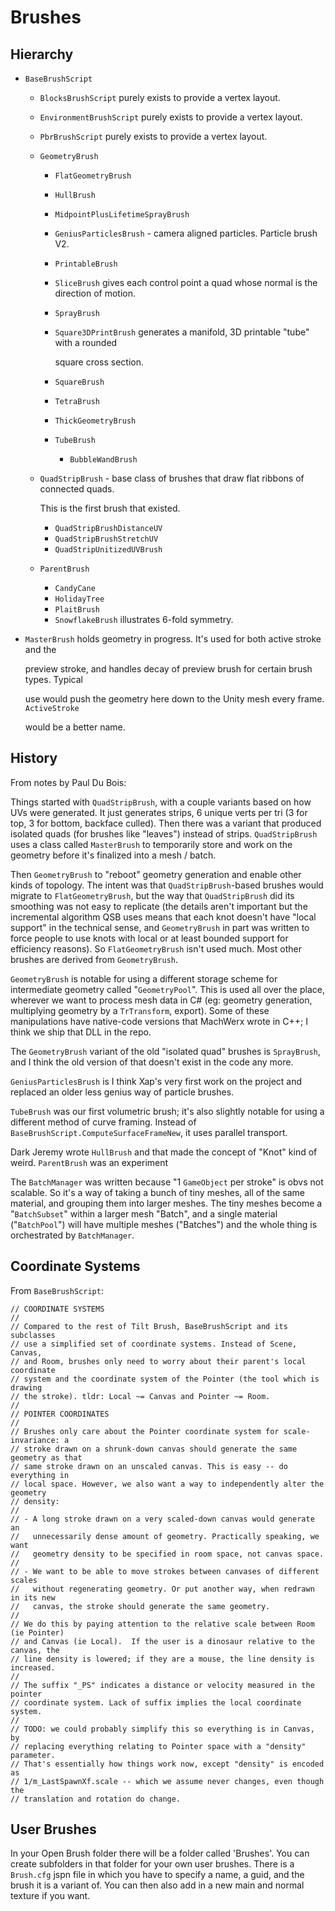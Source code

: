 # Brushes

## Hierarchy

* `BaseBrushScript`
  * `BlocksBrushScript` purely exists to provide a vertex layout.
  * `EnvironmentBrushScript` purely exists to provide a vertex layout.
  * `PbrBrushScript` purely exists to provide a vertex layout.
  * `GeometryBrush`
    * `FlatGeometryBrush`
    * `HullBrush`
    * `MidpointPlusLifetimeSprayBrush`
    * `GeniusParticlesBrush` - camera aligned particles. Particle brush V2.
    * `PrintableBrush`
    * `SliceBrush` gives each control point a quad whose normal is the direction of motion.
    * `SprayBrush`
    * `Square3DPrintBrush` generates a manifold, 3D printable "tube" with a rounded 

      square cross section.

    * `SquareBrush`
    * `TetraBrush`
    * `ThickGeometryBrush`
    * `TubeBrush`
      * `BubbleWandBrush`
  * `QuadStripBrush` - base class of brushes that draw flat ribbons of connected quads.

    This is the first brush that existed.

    * `QuadStripBrushDistanceUV`
    * `QuadStripBrushStretchUV`
    * `QuadStripUnitizedUVBrush`

  * `ParentBrush`  
    * `CandyCane`
    * `HolidayTree`
    * `PlaitBrush`
    * `SnowflakeBrush` illustrates 6-fold symmetry.
* `MasterBrush` holds geometry in progress.  It's used for both active stroke and the

  preview stroke, and handles decay of preview brush for certain brush types.  Typical

  use would push the geometry here down to the Unity mesh every frame. `ActiveStroke` 

  would be a better name.

## History

From notes by Paul Du Bois:

Things started with `QuadStripBrush`, with a couple variants based on how UVs were generated. It just generates strips, 6 unique verts per tri \(3 for top, 3 for bottom, backface culled\). Then there was a variant that produced isolated quads \(for brushes like "leaves"\) instead of strips. `QuadStripBrush` uses a class called `MasterBrush` to temporarily store and work on the geometry before it's finalized into a mesh / batch.

Then `GeometryBrush` to "reboot" geometry generation and enable other kinds of topology. The intent was that `QuadStripBrush`-based brushes would migrate to `FlatGeometryBrush`, but the way that `QuadStripBrush` did its smoothing was not easy to replicate \(the details aren't important but the incremental algorithm QSB uses means that each knot doesn't have "local support" in the technical sense, and `GeometryBrush` in part was written to force people to use knots with local or at least bounded support for efficiency reasons\). So `FlatGeometryBrush` isn't used much. Most other brushes are derived from `GeometryBrush`.

`GeometryBrush` is notable for using a different storage scheme for intermediate geometry called "`GeometryPool`". This is used all over the place, wherever we want to process mesh data in C\# \(eg: geometry generation, multiplying geometry by a `TrTransform`, export\). Some of these manipulations have native-code versions that MachWerx wrote in C++; I think we ship that DLL in the repo.

The `GeometryBrush` variant of the old "isolated quad" brushes is `SprayBrush`, and I think the old version of that doesn't exist in the code any more.

`GeniusParticlesBrush` is I think Xap's very first work on the project and replaced an older less genius way of particle brushes.

`TubeBrush` was our first volumetric brush; it's also slightly notable for using a different method of curve framing. Instead of `BaseBrushScript.ComputeSurfaceFrameNew`, it uses parallel transport.

Dark Jeremy wrote `HullBrush` and that made the concept of "Knot" kind of weird. `ParentBrush` was an experiment

The `BatchManager` was written because "1 `GameObject` per stroke" is obvs not scalable. So it's a way of taking a bunch of tiny meshes, all of the same material, and grouping them into larger meshes. The tiny meshes become a "`BatchSubset`" within a larger mesh "Batch", and a single material \("`BatchPool`"\) will have multiple meshes \("Batches"\) and the whole thing is orchestrated by `BatchManager`.

## Coordinate Systems

From `BaseBrushScript`:

```text
// COORDINATE SYSTEMS
//
// Compared to the rest of Tilt Brush, BaseBrushScript and its subclasses
// use a simplified set of coordinate systems. Instead of Scene, Canvas,
// and Room, brushes only need to worry about their parent's local coordinate
// system and the coordinate system of the Pointer (the tool which is drawing
// the stroke). tldr: Local ~= Canvas and Pointer ~= Room.
//
// POINTER COORDINATES
//
// Brushes only care about the Pointer coordinate system for scale-invariance: a
// stroke drawn on a shrunk-down canvas should generate the same geometry as that
// same stroke drawn on an unscaled canvas. This is easy -- do everything in
// local space. However, we also want a way to independently alter the geometry
// density:
//
// - A long stroke drawn on a very scaled-down canvas would generate an
//   unnecessarily dense amount of geometry. Practically speaking, we want
//   geometry density to be specified in room space, not canvas space.
//
// - We want to be able to move strokes between canvases of different scales
//   without regenerating geometry. Or put another way, when redrawn in its new
//   canvas, the stroke should generate the same geometry.
//
// We do this by paying attention to the relative scale between Room (ie Pointer)
// and Canvas (ie Local).  If the user is a dinosaur relative to the canvas, the
// line density is lowered; if they are a mouse, the line density is increased.
//
// The suffix "_PS" indicates a distance or velocity measured in the pointer
// coordinate system. Lack of suffix implies the local coordinate system.
//
// TODO: we could probably simplify this so everything is in Canvas, by
// replacing everything relating to Pointer space with a "density" parameter.
// That's essentially how things work now, except "density" is encoded as
// 1/m_LastSpawnXf.scale -- which we assume never changes, even though the
// translation and rotation do change.
```

## User Brushes

In your Open Brush folder there will be a folder called 'Brushes'. You can create subfolders in that folder for your own user brushes. There is a `Brush.cfg` jspn file in which you have to specify a name, a guid, and the brush it is a variant of. You can then also add in a new main and normal texture if you want.

